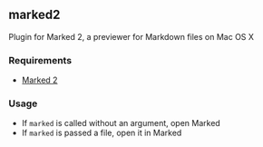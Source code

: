 ## marked2
Plugin for Marked 2, a previewer for Markdown files on Mac OS X
### Requirements
* [Marked 2](http://marked2app.com)
### Usage
* If `marked` is called without an argument, open Marked
* If `marked` is passed a file, open it in Marked
